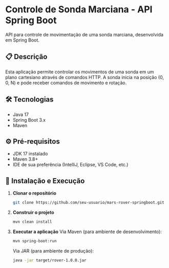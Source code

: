 # Controle de Sonda Marciana - API Spring Boot

API para controle de movimentação de uma sonda marciana, desenvolvida em Spring Boot.

## 📋 Descrição

Esta aplicação permite controlar os movimentos de uma sonda em um plano cartesiano através de comandos HTTP. A sonda
inicia na posição (0, 0, N) e pode receber comandos de movimento e rotação.

## 🛠 Tecnologias

- Java 17
- Spring Boot 3.x
- Maven

## ⚙️ Pré-requisitos

- JDK 17 instalado
- Maven 3.8+
- IDE de sua preferência (IntelliJ, Eclipse, VS Code, etc.)

## 🚀 Instalação e Execução

1. **Clonar o repositório**
   ```bash
   git clone https://github.com/seu-usuario/mars-rover-springboot.git
   ```
2. **Construir o projeto**
   ```bash 
   mvn clean install 
   ```
3. **Executar a aplicação**
   Via Maven (para ambiente de desenvolvimento):
    ```bash 
    mvn spring-boot:run 
    ```
   Via JAR (para ambiente de produção):
    ```bash 
    java -jar target/rover-1.0.0.jar
    ```